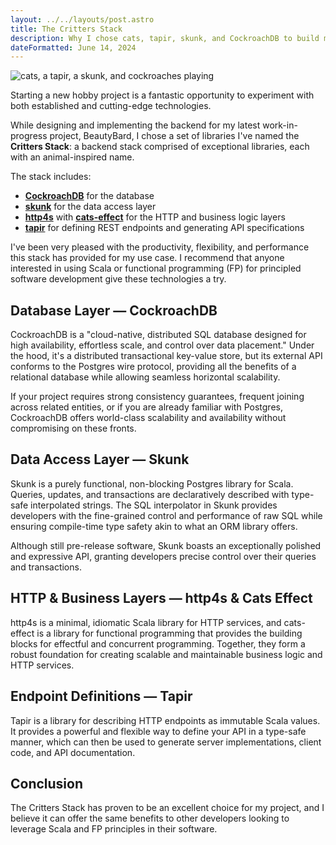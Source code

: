 ```yaml
---
layout: ../../layouts/post.astro
title: The Critters Stack
description: Why I chose cats, tapir, skunk, and CockroachDB to build my scala web app, and why you should too.
dateFormatted: June 14, 2024
---
```


![cats, a tapir, a skunk, and cockroaches playing](/assets/images/posts/critters-stack.jpg)

Starting a new hobby project is a fantastic opportunity to experiment with both established and cutting-edge technologies.

While designing and implementing the backend for my latest work-in-progress project, BeautyBard, I chose a set of libraries I've named the **Critters Stack**: a backend stack comprised of exceptional libraries, each with an animal-inspired name.

The stack includes:

- [**CockroachDB**](https://www.cockroachlabs.com/) for the database
- [**skunk**](https://typelevel.org/skunk/) for the data access layer
- [**http4s**](https://http4s.org/#) with [**cats-effect**](https://typelevel.org/cats-effect/) for the HTTP and business logic layers
- [**tapir**](https://tapir.softwaremill.com/en/latest/#) for defining REST endpoints and generating API specifications

I've been very pleased with the productivity, flexibility, and performance this stack has provided for my use case. I recommend that anyone interested in using Scala or functional programming (FP) for principled software development give these technologies a try.



## Database Layer — CockroachDB

CockroachDB is a "cloud-native, distributed SQL database designed for high availability, effortless scale, and control over data placement." Under the hood, it's a distributed transactional key-value store, but its external API conforms to the Postgres wire protocol, providing all the benefits of a relational database while allowing seamless horizontal scalability.

If your project requires strong consistency guarantees, frequent joining across related entities, or if you are already familiar with Postgres, CockroachDB offers world-class scalability and availability without compromising on these fronts.



## Data Access Layer — Skunk

Skunk is a purely functional, non-blocking Postgres library for Scala. Queries, updates, and transactions are declaratively described with type-safe interpolated strings. The SQL interpolator in Skunk provides developers with the fine-grained control and performance of raw SQL while ensuring compile-time type safety akin to what an ORM library offers.

Although still pre-release software, Skunk boasts an exceptionally polished and expressive API, granting developers precise control over their queries and transactions.



## HTTP & Business Layers — http4s & Cats Effect

http4s is a minimal, idiomatic Scala library for HTTP services, and cats-effect is a library for functional programming that provides the building blocks for effectful and concurrent programming. Together, they form a robust foundation for creating scalable and maintainable business logic and HTTP services.



## Endpoint Definitions — Tapir

Tapir is a library for describing HTTP endpoints as immutable Scala values. It provides a powerful and flexible way to define your API in a type-safe manner, which can then be used to generate server implementations, client code, and API documentation.



## Conclusion

The Critters Stack has proven to be an excellent choice for my project, and I believe it can offer the same benefits to other developers looking to leverage Scala and FP principles in their software.
